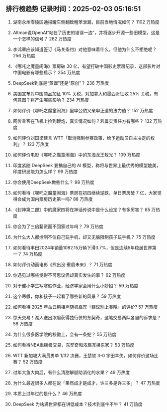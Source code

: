 
## 排行榜趋势 记录时间：2025-02-03 05:16:51
  
  1. 湖南永州零陵区通报罐车侧翻致粗苯泄漏，目前当地情况如何？ 1102 万热度
    
  2. Altman说OpenAI“站在了历史的错误一边”，并将逐步开源一些旧模型，这是一个怎样的信号？ 262 万热度
    
  3. 李鸿章应该知道签订《马关条约》对他意味着什么，但他为什么不拒绝呢？ 256 万热度
    
  4. 《哪吒之魔童闹海》票房破 30 亿，有望打破中国影史票房纪录，这部影片对中国电影有哪些启示？ 254 万热度
    
  5. DeepSeek到底是“蒸馏”还是“原创”？ 236 万热度
    
  6. 美国宣布对中国商品加征 10% 关税，对加拿大和墨西哥征收 25% 关税，有何意图？将产生哪些影响？ 234 万热度
    
  7. 如何评价《哪吒之魔童闹海》里申公豹父亲申正道的法力值？ 152 万热度
    
  8. 网传乘客在飞机上捡到鞭炮，真实情况如何？若属实责任方有哪些？ 132 万热度
    
  9. 如何评价刘国梁建言 WTT「取消强制参赛政策，给予运动员自主决定的权利」？ 123 万热度
    
  10. 如何评价电影《哪吒之魔童闹海》中的东海龙王敖光？ 109 万热度
    
  11. 印度紧随 DeepSeek 要搞自己的 AI 模型，称将与世界上最优秀的模型媲美，印度研发能力怎么样？ 99 万热度
    
  12. 你会使用DeepSeek做些什么？ 98 万热度
    
  13. 如何看待《哪吒之魔童闹海》票房在初四继续逆跌，单日票房破 7 亿，大家觉得会成为国内票房历史第一吗? 88 万热度
    
  14. 《封神第二部》中的魔家四将在神话传说中是什么设定？有多厉害？ 85 万热度
    
  15. 你会为了三倍薪资而不回家过年吗？ 79 万热度
    
  16. 为什么大人都控制不住自己玩手机，却又无脑限制孩子玩手机？ 75 万热度
    
  17. 如何看待丰田2024年销量1082.15万辆下滑3.7%，但是连续5年稳居世界第一？ 74 万热度
    
  18. 如何评价动画电影《熊出没·重启未来》？ 71 万热度
    
  19. 你遇见过哪些觉得不可思议但却真实发生的事？ 62 万热度
    
  20. 对于催小学生写寒假作业，经济学家会用什么小妙招？ 59 万热度
    
  21. 这个寒假，你和孩子一起看了哪些新的风景？ 59 万热度
    
  22. 如何看待 2025 年岳云鹏相声随机嘉宾「建议别上春晚」的评价? 57 万热度
    
  23. 惊天交易！湖人送出浓眉获得独行侠的东契奇，这笔交易两队各自的诉求是？ 56 万热度
    
  24. 为什么很多医学院的校徽上，会有一条蛇？ 55 万热度
    
  25. 如何看待NBA重磅级交易，东契奇和浓眉互换东家？ 53 万热度
    
  26. WTT 新加坡大满贯男单 1/32 决赛，王楚钦 3-0 宇田幸矢，如何评价这场比赛？ 52 万热度
    
  27. 过年大鱼大肉后，有什么清甜解腻助消化的水果？ 49 万热度
    
  28. 为什么最近很多人都在说「果然成才是成才，许三多是许三多」？ 47 万热度
    
  29. 本质上过年过的是什么？ 46 万热度
    
  30. DeepSeek 为啥满世界都在讲低成本？技术到底牛不牛？ 41 万热度
    